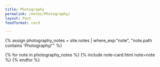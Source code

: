 ```yaml
---
title: Photography
permalink: /notes/Photography/
layout: Post
feedformat: card

---
```


{% assign photography_notes = site.notes | where_exp:"note", "note.path contains 'Photography/'" %}

<div class="notes-grid">
  {% for note in photography_notes %}
    {% include note-card.html note=note %}
  {% endfor %}
</div>